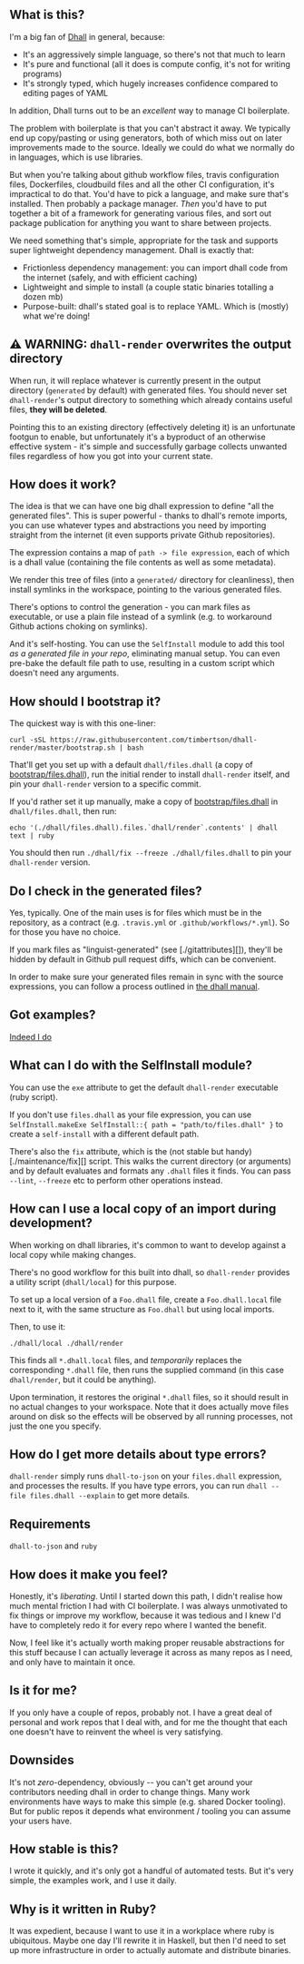 ## What is this?

I'm a big fan of [Dhall][] in general, because:

 - It's an aggressively simple language, so there's not that much to learn
 - It's pure and functional (all it does is compute config, it's not for writing programs)
 - It's strongly typed, which hugely increases confidence compared to editing pages of YAML

In addition, Dhall turns out to be an _excellent_ way to manage CI boilerplate.

The problem with boilerplate is that you can't abstract it away. We typically end up copy/pasting or using generators, both of which miss out on later improvements made to the source. Ideally we could do what we normally do in languages, which is use libraries.

But when you're talking about github workflow files, travis configuration files, Dockerfiles, cloudbuild files and all the other CI configuration, it's impractical to do that. You'd have to pick a language, and make sure that's installed. Then probably a package manager. _Then_ you'd have to put together a bit of a framework for generating various files, and sort out package publication for anything you want to share between projects.

We need something that's simple, appropriate for the task and supports super lightweight dependency management. Dhall is exactly that:

 - Frictionless dependency management: you can import dhall code from the internet (safely, and with efficient caching)
 - Lightweight and simple to install (a couple static binaries totalling a dozen mb)
 - Purpose-built: dhall's stated goal is to replace YAML. Which is (mostly) what we're doing!

## :warning: WARNING: `dhall-render` overwrites the output directory

When run, it will replace whatever is currently present in the output directory (`generated` by default) with generated files. You should never set `dhall-render`'s output directory to something which already contains useful files, **they will be deleted**.

Pointing this to an existing directory (effectively deleting it) is an unfortunate footgun to enable, but unfortunately it's a byproduct of an otherwise effective system - it's simple and successfully garbage collects unwanted files regardless of how you got into your current state.

## How does it work?

The idea is that we can have one big dhall expression to define "all the generated files". This is super powerful - thanks to dhall's remote imports, you can use whatever types and abstractions you need by importing straight from the internet (it even supports private Github repositories).

The expression contains a map of `path -> file expression`, each of which is a dhall value (containing the file contents as well as some metadata).

We render this tree of files (into a `generated/` directory for cleanliness), then install symlinks in the workspace, pointing to the various generated files.

There's options to control the generation - you can mark files as executable, or use a plain file instead of a symlink (e.g. to workaround Github actions choking on symlinks).

And it's self-hosting. You can use the `SelfInstall` module to add this tool _as a generated file in your repo_, eliminating manual setup. You can even pre-bake the default file path to use, resulting in a custom script which doesn't need any arguments.

## How should I bootstrap it?

The quickest way is with this one-liner:

```
curl -sSL https://raw.githubusercontent.com/timbertson/dhall-render/master/bootstrap.sh | bash
```

That'll get you set up with a default `dhall/files.dhall` (a copy of [bootstrap/files.dhall](./bootstrap/files.dhall)), run the initial render to install `dhall-render` itself, and pin your `dhall-render` version to a specific commit.

If you'd rather set it up manually, make a copy of [bootstrap/files.dhall](./bootstrap/files.dhall) in `dhall/files.dhall`, then run:

```
echo '(./dhall/files.dhall).files.`dhall/render`.contents' | dhall text | ruby
```

You should then run `./dhall/fix --freeze ./dhall/files.dhall` to pin your `dhall-render` version.

## Do I check in the generated files?

Yes, typically. One of the main uses is for files which must be in the repository, as a contract (e.g. `.travis.yml` or `.github/workflows/*.yml`). So for those you have no choice.

If you mark files as "linguist-generated" (see [./gitattributes][]), they'll be hidden by default in Github pull request diffs, which can be convenient.

In order to make sure your generated files remain in sync with the source expressions, you can follow a process outlined in [the dhall manual](https://github.com/Gabriel439/dhall-manual/blob/e19a35fbfb509fa6447fa9c53e8bd96f9b83e584/manuscript/05-SynchronizeFiles.md).

## Got examples?

[Indeed I do](./examples/)

## What can I do with the SelfInstall module?

You can use the `exe` attribute to get the default `dhall-render` executable (ruby script).

If you don't use `files.dhall` as your file expression, you can use `SelfInstall.makeExe SelfInstall::{ path = "path/to/files.dhall" }` to create a `self-install` with a different default path.

There's also the `fix` attribute, which is the (not stable but handy) [./maintenance/fix][] script. This walks the current directory (or arguments) and by default evaluates and formats any `.dhall` files it finds. You can pass `--lint`, `--freeze` etc to perform other operations instead.

## How can I use a local copy of an import during development?

When working on dhall libraries, it's common to want to develop against a local copy while making changes.

There's no good workflow for this built into dhall, so `dhall-render` provides a utility script (`dhall/local`) for this purpose.

To set up a local version of a `Foo.dhall` file, create a `Foo.dhall.local` file next to it, with the same structure as `Foo.dhall` but using local imports.

Then, to use it:

```
./dhall/local ./dhall/render
```

This finds all `*.dhall.local` files, and _temporarily_ replaces the corresponding `*.dhall` file, then runs the supplied command (in this case `dhall/render`, but it could be anything).

Upon termination, it restores the original `*.dhall` files, so it should result in no actual changes to your workspace.
Note that it does actually move files around on disk so the effects will be observed by all running processes, not just the one you specify.

## How do I get more details about type errors?

`dhall-render` simply runs `dhall-to-json` on your `files.dhall` expression, and processes the results. If you have type errors, you can run `dhall --file files.dhall --explain` to get more details.

## Requirements

`dhall-to-json` and `ruby`

## How does it make you feel?

Honestly, it's _liberating_. Until I started down this path, I didn't realise how much mental friction I had with CI boilerplate. I was always unmotivated to fix things or improve my workflow, because it was tedious and I knew I'd have to completely redo it for every repo where I wanted the benefit.

Now, I feel like it's actually worth making proper reusable abstractions for this stuff because I can actually leverage it across as many repos as I need, and only have to maintain it once.

## Is it for me?

If you only have a couple of repos, probably not. I have a great deal of personal and work repos that I deal with, and for me the thought that each one doesn't have to reinvent the wheel is very satisfying.

## Downsides

It's not _zero_-dependency, obviously -- you can't get around your contributors needing dhall in order to change things. Many work environments have ways to make this simple (e.g. shared Docker tooling). But for public repos it depends what environment / tooling you can assume your users have.

## How stable is this?

I wrote it quickly, and it's only got a handful of automated tests. But it's very simple, the examples work, and I use it daily.

## Why is it written in Ruby?

It was expedient, because I want to use it in a workplace where ruby is ubiquitous. Maybe one day I'll rewrite it in Haskell, but then I'd need to set up more infrastructure in order to actually automate and distribute binaries.

[dhall]: https://dhall-lang.org/

